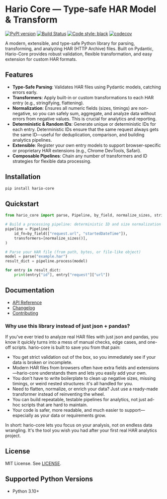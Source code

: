 # Hario Core — Type-safe HAR Model & Transform

[![PyPI version](https://badge.fury.io/py/hario-core.svg)](https://badge.fury.io/py/hario-core)
[![Build Status](https://github.com/pikulev/hario-core/actions/workflows/python-package.yml/badge.svg)](https://github.com/pikulev/hario-core/actions/workflows/python-package.yml)
[![Code style: black](https://img.shields.io/badge/code%20style-black-000000.svg)](https://github.com/psf/black)
[![codecov](https://codecov.io/gh/pikulev/hario-core/branch/main/graph/badge.svg?token=BUJG4K634B)](https://codecov.io/gh/pikulev/hario-core)

A modern, extensible, and type-safe Python library for parsing, transforming, and analyzing HAR (HTTP Archive) files. Built on Pydantic, Hario-Core provides robust validation, flexible transformation, and easy extension for custom HAR formats.

## Features

- **Type-Safe Parsing**: Validates HAR files using Pydantic models, catching errors early.
- **Transformers**: Apply built-in or custom transformations to each HAR entry (e.g., stringifying, flattening).
- **Normalization**: Ensures all numeric fields (sizes, timings) are non-negative, so you can safely sum, aggregate, and analyze data without errors from negative values. This is crucial for analytics and reporting.
- **Deterministic & Random IDs**: Generate unique or deterministic IDs for each entry. Deterministic IDs ensure that the same request always gets the same ID—useful for deduplication, comparison, and building analytics pipelines.
- **Extensible**: Register your own entry models to support browser-specific or proprietary HAR extensions (e.g., Chrome DevTools, Safari).
- **Composable Pipelines**: Chain any number of transformers and ID strategies for flexible data processing.

## Installation

```bash
pip install hario-core
```

## Quickstart

```python
from hario_core import parse, Pipeline, by_field, normalize_sizes, stringify, flatten

# Build a processing pipeline: deterministic ID and size normalization
pipeline = Pipeline(
    id_fn=by_field(["request.url", "startedDateTime"]),
    transformers=[normalize_sizes()],
)

# Parse your HAR file (from path, bytes, or file-like object)
model = parse("example.har")
result_dict = pipeline.process(model)

for entry in result_dict:
    print(entry["id"], entry["request"]["url"])
```

## Documentation

- [API Reference](https://github.com/pikulev/hario-core/blob/main/docs/api.md)
- [Changelog](https://github.com/pikulev/hario-core/blob/main/docs/changelog.md)
- [Contributing](https://github.com/pikulev/hario-core/blob/main/CONTRIBUTING.md)

### Why use this library instead of just json + pandas?

If you've ever tried to analyze real HAR files with just json and pandas, you know it quickly turns into a mess of manual checks, edge cases, and one-off scripts. hario-core is built to save you from that pain:

- You get strict validation out of the box, so you immediately see if your data is broken or incomplete.
- Modern HAR files from browsers often have extra fields and extensions—hario-core understands them and lets you easily add your own.
- You don't have to write boilerplate to clean up negative sizes, missing timings, or weird nested structures: it's all handled for you.
- Need to flatten, normalize, or enrich your data? Just use a ready-made transformer instead of reinventing the wheel.
- You can build repeatable, testable pipelines for analytics, not just ad-hoc scripts that are hard to maintain.
- Your code is safer, more readable, and much easier to support—especially as your data or requirements grow.

In short: hario-core lets you focus on your analysis, not on endless data wrangling. It's the tool you wish you had after your first real HAR analytics project.

## License

MIT License. See [LICENSE](https://github.com/pikulev/hario-core/blob/main/LICENSE).

## Supported Python Versions

- Python 3.10+
